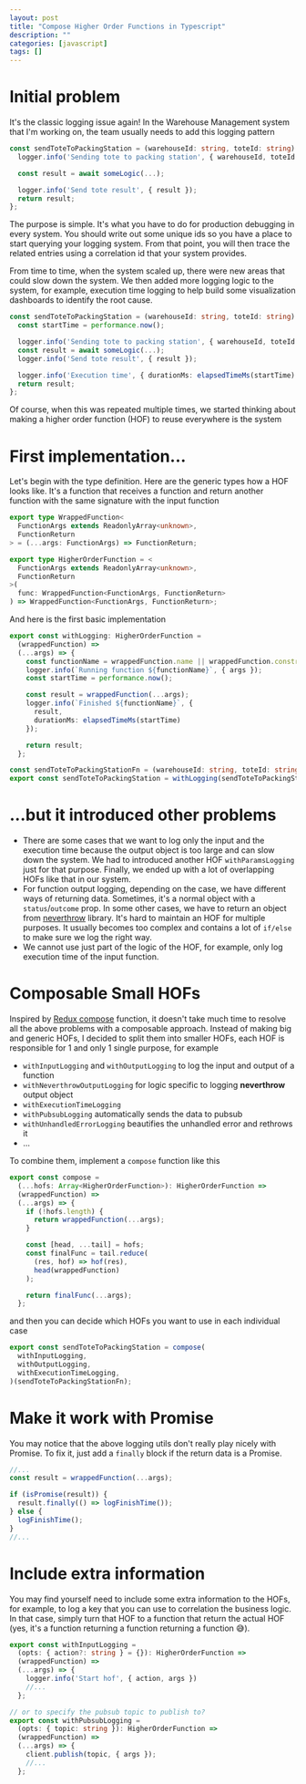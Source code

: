 ```yaml
---
layout: post
title: "Compose Higher Order Functions in Typescript"
description: ""
categories: [javascript]
tags: []
---
```


# Initial problem

It's the classic logging issue again! In the Warehouse Management system that I'm working on, the
team usually needs to add this logging pattern

```typescript
const sendToteToPackingStation = (warehouseId: string, toteId: string): Promise<Result> => {
  logger.info('Sending tote to packing station', { warehouseId, toteId });

  const result = await someLogic(...);

  logger.info('Send tote result', { result });
  return result;
};
```

The purpose is simple. It's what you have to do for production debugging in every system. You should
write out some unique ids so you have a place to start querying your logging system.
From that point, you will then trace the related entries using a correlation id that your system
provides.

From time to time, when the system scaled up, there were new areas that could slow down the system.
We then added more logging logic to the system, for example, execution time logging to help build
some visualization dashboards to identify the root cause.

```typescript
const sendToteToPackingStation = (warehouseId: string, toteId: string): Promise<Result> => {
  const startTime = performance.now();

  logger.info('Sending tote to packing station', { warehouseId, toteId });
  const result = await someLogic(...);
  logger.info('Send tote result', { result });

  logger.info('Execution time', { durationMs: elapsedTimeMs(startTime) });
  return result;
};
```

Of course, when this was repeated multiple times, we started thinking about making a higher order
function (HOF) to reuse everywhere is the system

# First implementation...

Let's begin with the type definition. Here are the generic types how a HOF looks like. It's a
function that receives a function and return another function with the same signature with the
input function

```typescript
export type WrappedFunction<
  FunctionArgs extends ReadonlyArray<unknown>,
  FunctionReturn
> = (...args: FunctionArgs) => FunctionReturn;

export type HigherOrderFunction = <
  FunctionArgs extends ReadonlyArray<unknown>,
  FunctionReturn
>(
  func: WrappedFunction<FunctionArgs, FunctionReturn>
) => WrappedFunction<FunctionArgs, FunctionReturn>;
```

<!-- more -->

And here is the first basic implementation

```typescript
export const withLogging: HigherOrderFunction =
  (wrappedFunction) =>
  (...args) => {
    const functionName = wrappedFunction.name || wrappedFunction.constructor.name;
    logger.info(`Running function ${functionName}`, { args });
    const startTime = performance.now();

    const result = wrappedFunction(...args);
    logger.info(`Finished ${functionName}`, {
      result,
      durationMs: elapsedTimeMs(startTime)      
    });

    return result;
  };

const sendToteToPackingStationFn = (warehouseId: string, toteId: string): Promise<Result> => {...}
export const sendToteToPackingStation = withLogging(sendToteToPackingStationFn);
```

# ...but it introduced other problems

- There are some cases that we want to log only the input and the execution time because the output
object is too large and can slow down the system. We had to introduced another HOF
`withParamsLogging` just for that purpose. Finally, we ended up with a lot of overlapping HOFs like
that in our system.
- For function output logging, depending on the case, we have different ways of returning data.
Sometimes, it's a normal object with a `status`/`outcome` prop. In some other cases, we have to
return an object from [neverthrow](https://www.npmjs.com/package/neverthrow) library. It's hard to
maintain an HOF for multiple purposes. It usually becomes too complex and contains a lot of 
`if/else` to make sure we log the right way.
- We cannot use just part of the logic of the HOF, for example, only log execution time of the input
function.

# Composable Small HOFs

Inspired by [Redux compose](https://redux.js.org/api/compose) function, it doesn't take much time
to resolve all the above problems with a composable approach. Instead of making big and generic
HOFs, I decided to split them into smaller HOFs, each HOF is responsible for 1 and only 1 single
purpose, for example

- `withInputLogging` and `withOutputLogging` to log the input and output of a function
- `withNeverthrowOutputLogging` for logic specific to logging **neverthrow** output object
- `withExecutionTimeLogging`
- `withPubsubLogging` automatically sends the data to pubsub
- `withUnhandledErrorLogging` beautifies the unhandled error and rethrows it
- ...

To combine them, implement a `compose` function like this

```typescript
export const compose =
  (...hofs: Array<HigherOrderFunction>): HigherOrderFunction =>
  (wrappedFunction) =>
  (...args) => {
    if (!hofs.length) {
      return wrappedFunction(...args);
    }

    const [head, ...tail] = hofs;
    const finalFunc = tail.reduce(
      (res, hof) => hof(res),
      head(wrappedFunction)
    );

    return finalFunc(...args);
  };
```

and then you can decide which HOFs you want to use in each individual case

```typescript
export const sendToteToPackingStation = compose(
  withInputLogging,
  withOutputLogging,
  withExecutionTimeLogging,
)(sendToteToPackingStationFn);
```

# Make it work with Promise

You may notice that the above logging utils don't really play nicely with Promise. To fix it, just
add a `finally` block if the return data is a Promise.

```typescript
//...
const result = wrappedFunction(...args);

if (isPromise(result)) {
  result.finally(() => logFinishTime());
} else {
  logFinishTime();
}
//...
```

# Include extra information

You may find yourself need to include some extra information to the HOFs, for example, to log a key
that you can use to correlation the business logic. In that case, simply turn that HOF to a
function that return the actual HOF (yes, it's a function returning a function returning a
function 😅).

```typescript
export const withInputLogging =
  (opts: { action?: string } = {}): HigherOrderFunction =>
  (wrappedFunction) =>
  (...args) => {
    logger.info('Start hof', { action, args })
    //...
  };

// or to specify the pubsub topic to publish to?
export const withPubsubLogging =
  (opts: { topic: string }): HigherOrderFunction =>
  (wrappedFunction) =>
  (...args) => {
    client.publish(topic, { args });
    //...
  };
```